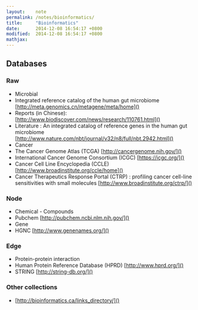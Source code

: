 ```yaml
---
layout:    note
permalink: /notes/bioinformatics/
title:     "Bioinformatics"
date:      2014-12-08 16:54:17 +0800
modified:  2014-12-08 16:54:17 +0800
mathjax:
---
```


## Databases

### Raw

- Microbial
- Integrated reference catalog of the human gut microbiome [http://meta.genomics.cn/metagene/meta/home]()
- Reports (in Chinese): [http://www.biodiscover.com/news/research/110761.html]()
- Literature : An integrated catalog of reference genes in the human gut microbiome [http://www.nature.com/nbt/journal/v32/n8/full/nbt.2942.html]()
- Cancer
- The Cancer Genome Atlas (TCGA) [http://cancergenome.nih.gov/]()
- International Cancer Genome Consortium (ICGC) [https://icgc.org/]()
- Cancer Cell Line Encyclopedia (CCLE) [http://www.broadinstitute.org/ccle/home]()
- Cancer Therapeutics Response Portal (CTRP) : profiling cancer cell-line sensitivities with small molecules [http://www.broadinstitute.org/ctrp/]()

### Node

- Chemical - Compounds
- Pubchem [http://pubchem.ncbi.nlm.nih.gov/]()
- Gene
- HGNC [http://www.genenames.org/]()

### Edge

- Protein-protein interaction
- Human Protein Reference Database (HPRD) [http://www.hprd.org/]()
- STRING [http://string-db.org/]()

### Other collections

-  [http://bioinformatics.ca/links_directory/]()
